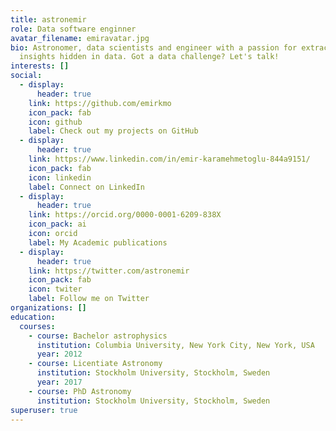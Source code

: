 ```yaml
---
title: astronemir
role: Data software enginner
avatar_filename: emiravatar.jpg
bio: Astronomer, data scientists and engineer with a passion for extracting
  insights hidden in data. Got a data challenge? Let's talk!
interests: []
social:
  - display:
      header: true
    link: https://github.com/emirkmo
    icon_pack: fab
    icon: github
    label: Check out my projects on GitHub
  - display:
      header: true
    link: https://www.linkedin.com/in/emir-karamehmetoglu-844a9151/
    icon_pack: fab
    icon: linkedin
    label: Connect on LinkedIn
  - display:
      header: true
    link: https://orcid.org/0000-0001-6209-838X
    icon_pack: ai
    icon: orcid
    label: My Academic publications
  - display:
      header: true
    link: https://twitter.com/astronemir
    icon_pack: fab
    icon: twiter
    label: Follow me on Twitter
organizations: []
education:
  courses:
    - course: Bachelor astrophysics
      institution: Columbia University, New York City, New York, USA
      year: 2012
    - course: Licentiate Astronomy
      institution: Stockholm University, Stockholm, Sweden
      year: 2017
    - course: PhD Astronomy
      institution: Stockholm University, Stockholm, Sweden
superuser: true
---
```

